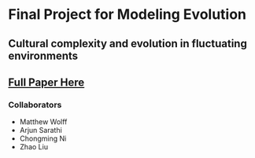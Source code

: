 # Final Project for Modeling Evolution
## Cultural complexity and evolution in fluctuating environments
## [Full Paper Here](https://royalsocietypublishing.org/doi/full/10.1098/rstb.2017.0063)

### Collaborators
* Matthew Wolff
* Arjun Sarathi
* Chongming Ni
* Zhao Liu